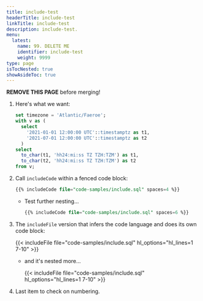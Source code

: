 ```yaml
---
title: include-test
headerTitle: include-test
linkTitle: include-test
description: include-test.
menu:
  latest:
    name: 99. DELETE ME
    identifier: include-test
    weight: 9999
type: page
isTocNested: true
showAsideToc: true
---
```


**REMOVE THIS PAGE** before merging!

1. Here's what we want:

    ```sql {hl_lines=[1,"7-10"]}
    set timezone = 'Atlantic/Faeroe';
    with v as (
      select 
        '2021-01-01 12:00:00 UTC'::timestamptz as t1,
        '2021-07-01 12:00:00 UTC'::timestamptz as t2
      )
    select
      to_char(t1, 'hh24:mi:ss TZ TZH:TZM') as t1,
      to_char(t2, 'hh24:mi:ss TZ TZH:TZM') as t2
    from v;
    ```

1. Call `includeCode` within a fenced code block:

    ```sql {hl_lines=[1,"7-10"]}
    {{% includeCode file="code-samples/include.sql" spaces=4 %}}
    ```

    * Test further nesting...

      ```sql {hl_lines=[1,"7-10"]}
      {{% includeCode file="code-samples/include.sql" spaces=6 %}}
      ```

1. The `includeFile` version that infers the code language and does its own code block:

    {{< includeFile file="code-samples/include.sql" hl_options="hl_lines=1 7-10" >}}

    * and it's nested more...

      {{< includeFile file="code-samples/include.sql" hl_options="hl_lines=1 7-10" >}}

1. Last item to check on numbering.
